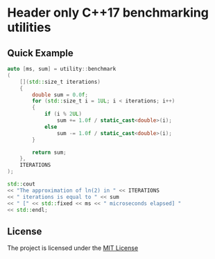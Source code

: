 
# Header only C++17 benchmarking utilities

## Quick Example

```cpp
auto [ms, sum] = utility::benchmark
(
    [](std::size_t iterations)
    {
        double sum = 0.0f;
        for (std::size_t i = 1UL; i < iterations; i++)
        {
            if (i % 2UL)
                sum += 1.0f / static_cast<double>(i);
            else
                sum -= 1.0f / static_cast<double>(i);
        }

        return sum;
    },
    ITERATIONS
);

std::cout
<< "The approximation of ln(2) in " << ITERATIONS
<< " iterations is equal to " << sum
<< " [" << std::fixed << ms << " microseconds elapsed] "
<< std::endl;
```

## License

The project is licensed under the [MIT License](https://opensource.org/licenses/MIT)
